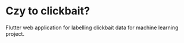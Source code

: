 # Czy to clickbait?
Flutter web application for labelling clickbait data for machine learning project.
